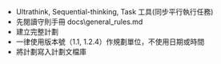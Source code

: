 - Ultrathink, Sequential-thinking, Task 工具(同步平行執行任務)
- 先閱讀守則手冊 docs\general_rules.md
- 建立完整計劃
- 一律使用版本號（1.1, 1.2.4）作規劃單位，不使用日期或時間
- 將計劃寫入計劃文檔庫